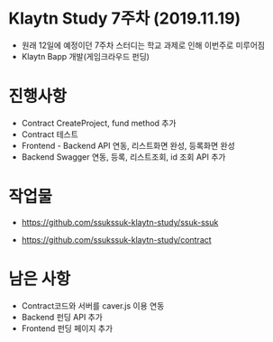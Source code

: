# Klaytn Study 7주차 (2019.11.19)

- 원래 12일에 예정이던 7주차 스터디는 학교 과제로 인해 이번주로 미루어짐
- Klaytn Bapp 개발(게임크라우드 펀딩)

# 진행사항

 - Contract CreateProject, fund method 추가
 - Contract 테스트
 - Frontend - Backend API 연동, 리스트화면 완성, 등록화면 완성
 - Backend Swagger 연동, 등록, 리스트조회, id  조회 API 추가


# 작업물 

- https://github.com/ssukssuk-klaytn-study/ssuk-ssuk

- https://github.com/ssukssuk-klaytn-study/contract


# 남은 사항

- Contract코드와 서버를 caver.js 이용 연동
- Backend 펀딩 API 추가
- Frontend 펀딩 페이지 추가
